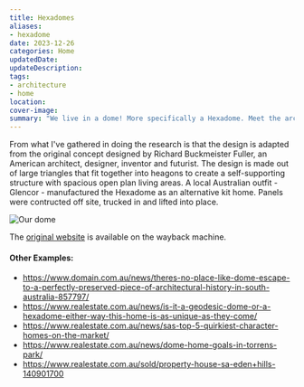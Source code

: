 ```yaml
---
title: Hexadomes
aliases: 
- hexadome
date: 2023-12-26
categories: Home
updatedDate:
updateDescription: 
tags: 
- architecture
- home
location: 
cover-image: 
summary: "We live in a dome! More specifically a Hexadome. Meet the architectural wonder of the Hexadome!" 
---
```


From what I've gathered in doing the research is that the design is adapted from the original concept designed by Richard Buckmeister Fuller, an American architect, designer, inventor and futurist. The design is made out of large triangles that fit together into heagons to create a self-supporting structure with spacious open plan living areas. A local Australian outfit - Glencor - manufactured the Hexadome as an alternative kit home. Panels were contructed off site, trucked in and lifted into place. 

![Our dome](https://www.realestate.com.au/news-image/w_1600,h_900/v1657236194/news-lifestyle-content-assets/wp-content/production/capi_d3df7485dd84b6142e4f9327290d9a73_3fea0f8c17fcebc48ca6195b1e4ced52.webp?_i=AA)

The [original website](http://web.archive.org/web/20031009155719/http://members.ozemail.com.au/~hexadome/hexadome.htm) is available on the wayback machine.



#### Other Examples:
- https://www.domain.com.au/news/theres-no-place-like-dome-escape-to-a-perfectly-preserved-piece-of-architectural-history-in-south-australia-857797/
- https://www.realestate.com.au/news/is-it-a-geodesic-dome-or-a-hexadome-either-way-this-home-is-as-unique-as-they-come/
- https://www.realestate.com.au/news/sas-top-5-quirkiest-character-homes-on-the-market/
- https://www.realestate.com.au/news/dome-home-goals-in-torrens-park/
- https://www.realestate.com.au/sold/property-house-sa-eden+hills-140901700